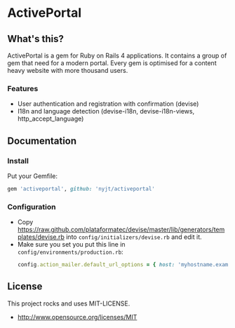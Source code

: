# ActivePortal

## What's this?

ActivePortal is a gem for Ruby on Rails 4 applications. It contains a group of gem that need for a modern portal.
Every gem is optimised for a content heavy website with more thousand users.

### Features

+ User authentication and registration with confirmation (devise)
+ I18n and language detection (devise-i18n, devise-i18n-views, http\_accept\_language)

## Documentation

### Install

Put your Gemfile:

```ruby
gem 'activeportal', github: 'nyjt/activeportal'
```

### Configuration

+ Copy https://raw.github.com/plataformatec/devise/master/lib/generators/templates/devise.rb into ```config/initializers/devise.rb``` and edit it.
+ Make sure you set you put this line in ```config/environments/production.rb```:
  ```ruby
  config.action_mailer.default_url_options = { host: 'myhostname.example.com', port: 3000 }
  ```

## License

This project rocks and uses MIT-LICENSE.

+ http://www.opensource.org/licenses/MIT
